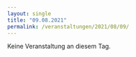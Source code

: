 ```yaml
---
layout: single
title: "09.08.2021"
permalink: /veranstaltungen/2021/08/09/
---
```


Keine Veranstaltung an diesem Tag.
